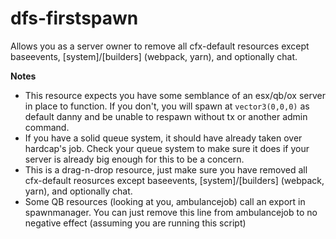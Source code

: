# dfs-firstspawn
Allows you as a server owner to remove all cfx-default resources except baseevents, [system]/[builders] (webpack, yarn), and optionally chat.

**Notes**
- This resource expects you have some semblance of an esx/qb/ox server in place to function. If you don't, you will spawn at `vector3(0,0,0)` as default danny and be unable to respawn without tx or another admin command.
- If you have a solid queue system, it should have already taken over hardcap's job. Check your queue system to make sure it does if your server is already big enough for this to be a concern.
- This is a drag-n-drop resource, just make sure you have removed all cfx-default reosurces except baseevents, [system]/[builders] (webpack, yarn), and optionally chat.
- Some QB resources (looking at you, ambulancejob) call an export in spawnmanager. You can just remove this line from ambulancejob to no negative effect (assuming you are running this script)
